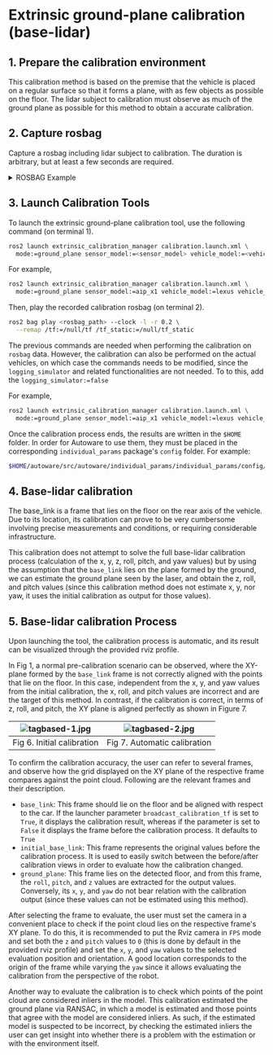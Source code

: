 # Extrinsic ground-plane calibration (base-lidar)

## 1. Prepare the calibration environment

This calibration method is based on the premise that the vehicle is placed on a regular surface so that it forms a plane, with as few objects as possible on the floor. The lidar subject to calibration must observe as much of the ground plane as possible for this method to obtain a accurate calibration.

## 2. Capture rosbag

Capture a rosbag including lidar subject to calibration. The duration is arbitrary, but at least a few seconds are required.

<details><summary>ROSBAG Example</summary>
<p>

```sh
ros2 bag info f8c99b4f-a605-4178-97ef-58bfc39eabe9_2022-02-07-14-23-31_0.db3

[INFO] [1632971360.501197002] [rosbag2_storage]: Opened database 'f8c99b4f-a605-4178-97ef-58bfc39eabe9_2022-02-07-14-23-31_0.db3' for READ_ONLY.

Files:             f8c99b4f-a605-4178-97ef-58bfc39eabe9_2022-02-07-14-23-31_0.db3
Bag size:          3.7 GiB
Storage id:        sqlite3
Duration:          51.59s
Start:             Feb  7 2022 14:23:32.345 (1644211412.345)
End:               Feb  7 2022 14:24:23.404 (1644211463.404)
Messages:          252554
Topic information: Topic: /sensing/lidar/right_upper/pandar_packets | Type: pandar_msgs/msg/PandarScan | Count: 502 | Serialization Format: cdr
```

</p>
</details>

## 3. Launch Calibration Tools

To launch the extrinsic ground-plane calibration tool, use the following command (on terminal 1).

```sh
ros2 launch extrinsic_calibration_manager calibration.launch.xml \
  mode:=ground_plane sensor_model:=<sensor_model> vehicle_model:=<vehicle_model> vehicle_id:=<vehicle_id>
```

For example,

```sh
ros2 launch extrinsic_calibration_manager calibration.launch.xml \
  mode:=ground_plane sensor_model:=aip_x1 vehicle_model:=lexus vehicle_id:=my_awesome_vehicle
```

Then, play the recorded calibration rosbag (on terminal 2).

```sh
ros2 bag play <rosbag_path> --clock -l -r 0.2 \
  --remap /tf:=/null/tf /tf_static:=/null/tf_static
```

The previous commands are needed when performing the calibration on `rosbag` data. However, the calibration can also be performed on the actual vehicles, on which case the commands needs to be modified, since the `logging_simulator` and related functionalities are not needed. To to this, add the `logging_simulator:=false`

For example,

```sh
ros2 launch extrinsic_calibration_manager calibration.launch.xml \
  mode:=ground_plane sensor_model:=aip_x1 vehicle_model:=lexus vehicle_id:=my_awesome_vehicle logging_simulator:=false
```

Once the calibration process ends, the results are written in the `$HOME` folder. In order for Autoware to use them, they must be placed in the corresponding `individual_params` package's `config` folder. For example:

```sh
$HOME/autoware/src/autoware/individual_params/individual_params/config/default/aip_x1
```

## 4. Base-lidar calibration

The base_link is a frame that lies on the floor on the rear axis of the vehicle. Due to its location, its calibration can prove to be very cumbersome involving precise measurements and conditions, or requiring considerable infrastructure.

This calibration does not attempt to solve the full base-lidar calibration process (calculation of the x, y, z, roll, pitch, and yaw values) but by using the assumption that the `base_link` lies on the plane formed by the ground, we can estimate the ground plane seen by the laser, and obtain the z, roll, and pitch values (since this calibration method does not estimate x, y, nor yaw, it uses the initial calibration as output for those values).

## 5. Base-lidar calibration Process

Upon launching the tool, the calibration process is automatic, and its result can be visualized through the provided rviz profile.

In Fig 1, a normal pre-calibration scenario can be observed, where the XY-plane formed by the `base_link` frame is not correctly aligned with the points that lie on the floor. In this case, independent from the x, y, and yaw values from the initial calibration, the x, roll, and pitch values are incorrect and are the target of this method. In contrast, if the calibration is correct, in terms of z, roll, and pitch, the XY plane is aligned perfectly as shown in Figure 7.

| ![tagbased-1.jpg](images/base-lidar/initial_calibration.png) | ![tagbased-2.jpg](images/base-lidar/final_calibration.png) |
| :----------------------------------------------------------: | :--------------------------------------------------------: |
|                  Fig 6. Initial calibration                  |                Fig 7. Automatic calibration                |

To confirm the calibration accuracy, the user can refer to several frames, and observe how the grid displayed on the XY plane of the respective frame compares against the point cloud. Following are the relevant frames and their description.

- `base_link`: This frame should lie on the floor and be aligned with respect to the car. If the launcher parameter `broadcast_calibration_tf` is set to `True`, it displays the calibration result, whereas if the parameter is set to `False` it displays the frame before the calibration process. It defaults to `True`
- `initial_base_link`: This frame represents the original values before the calibration process. It is used to easily switch between the before/after calibration views in order to evaluate how the calibration changed.
- `ground_plane`: This frame lies on the detected floor, and from this frame, the `roll`, `pitch`, and `z` values are extracted for the output values. Conversely, its `x`, `y`, and `yaw` do not bear relation with the calibration output (since these values can not be estimated using this method).

After selecting the frame to evaluate, the user must set the camera in a convenient place to check if the point cloud lies on the respective frame's XY plane. To do this, it is recommended to put the Rviz camera in `FPS` mode and set both the `z` and `pitch` values to `0` (this is done by default in the provided rviz profile) and set the `x`, `y`, and `yaw` values to the selected evaluation position and orientation. A good location corresponds to the origin of the frame while varying the `yaw` since it allows evaluating the calibration from the perspective of the robot.

Another way to evaluate the calibration is to check which points of the point cloud are considered inliers in the model. This calibration estimated the ground plane via RANSAC, in which a model is estimated and those points that agree with the model are considered inliers. As such, if the estimated model is suspected to be incorrect, by checking the estimated inliers the user can get insight into whether there is a problem with the estimation or with the environment itself.
